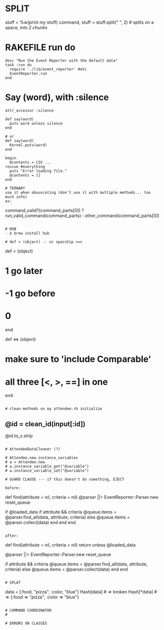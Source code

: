 # SPLIT
stuff = %w(print my stuff)
command, stuff = stuff.split(" ", 2) # splits on a space, *into 2 chunks*

# RAKEFILE run do

```
desc "Run the Event Reporter with the default data"
task :run do
  require './lib/event_reporter' #etc
  EventReporter.run
end
```

# Say (word), with :silence
```
attr_accessor :silence

def say(word)
  puts word unless silence
end

# or
def say(word)
  Kernel.puts(word)
end
```

```
begin
  @contents = CSV ...
rescue #everything
  puts "Error loading file."
  @contents = []
end

# TERNARY
use it when obvuscating (don't use it with multiple methods... too much info)
ex:
```
  command_valid?(command_parts[0]) ? run_valid_command(command_parts) : other_command(command_parts[0])
```

# HUB
- $ brew install hub

# def < (object) -- or spacship <=>
```
def < (object)
  # 1  go later
  # -1 go before
  # 0
end

def <=> (object)
  # make sure to 'include Comparable'
  # all three [<, >, ==] in one
end
```

# clean methods on my attendee.rb initialize
```
@id = clean_id(input[:id])
--
@id.to_s.strip
```

# AttendeeDataCleaner (?)

# Attendee.new.instance_variables
# a = Attendee.new
# a.instance_variable_get("@variable")
# a.instance_variable_set("@variable")

# GUARD CLAUSE --- if this doesn't do something, EJECT

before:
```
def find(attribute = nil, criteria = nil)
  @parser ||= EventReporter::Parser.new
  reset_queue

  if @loaded_data
    if attribute && criteria
      @queue.items = @parser.find_all(data, attribute, criteria)
    else
      @queue.items = @parser.collect(data)
    end
  end
end
```

after:
```
def find(attribute = nil, criteria = nil)
  return unless @loaded_data

  @parser ||= EventReporter::Parser.new
  reset_queue

  if attribute && criteria
    @queue.items = @parser.find_all(data, attribute, criteria)
  else
    @queue.items = @parser.collect(data)
  end
end
```

# SPLAT
```
data = [:food, "pizza", :color, "blue"]
Hash[data] # => broken
Hash[*data] # => {:food => "pizza", :color => "blue"}
```

# COMMAND COORDINATOR
#

# ERRORS ON CLASSES
